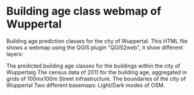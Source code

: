 # Building age class webmap of Wuppertal

Building age prediction classes for the city of Wuppertal. This HTML file shows a webmap using the QGIS plugin "QGIS2web", it show different layers:

The predicted building age classes for the buildings within the city of Wuppertalg
The census data of 2011 for the building age, aggregated in grids of 100mx100m
Street infrastructure.
The boundaries of the city of Wuppertal
Two different basemaps: Light/Dark modes of OSM.
